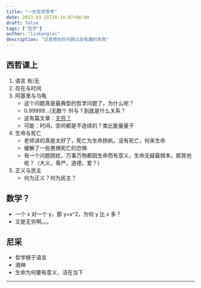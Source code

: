 ```yaml
---
title: "一些哲学思考"
date: 2023-03-25T20:14:07+08:00
draft: false
tags: ["哲学"]
author: "liukanglai"
description: "记录想到的问题以及有趣的东西"
---
```


## 西哲课上

1. 语言 有/无
1. 存在与时间
1. 阿基里与乌龟
   - 这个问题真是最典型的哲学问题了，为什么呢？
   - 0.99999...(无数个 9)与 1 到底是什么关系？
   - 这有篇文章：[无穷？](https://www.toutiao.com/article/6739133044625523204/?&source=m_redirect&wid=1679746648499)
   - 可能：时间，空间都是不连续的？类比能量量子
1. 生命与死亡
   - 老师讲的真是太好了，死亡为生命扬帆，没有死亡，何来生命
   - 缓解了一些畏惧死亡的恐惧
   - 有一个问题困扰，万事万物都因生命而有意义，生命无疑最根本，那其他呢？（大义，尊严，道德，爱？）
1. 正义与民主
   - 何为正义？何为民主？

## 数学？

- 一个 x 对一个 y，那 y=x^2，为何 y 比 x 多？
- 又是无穷啊。。。

## 尼采

- 哲学根于语言
- 酒神
- 生命为何要有意义，活在当下

---
